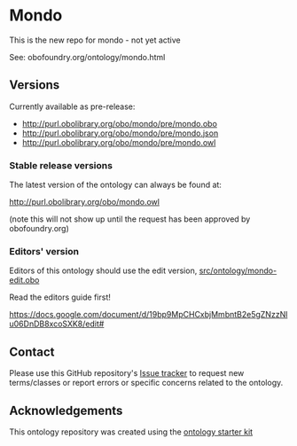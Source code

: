 
# Mondo

This is the new repo for mondo - not yet active

See: obofoundry.org/ontology/mondo.html

## Versions

Currently available as pre-release:

 * http://purl.obolibrary.org/obo/mondo/pre/mondo.obo
 * http://purl.obolibrary.org/obo/mondo/pre/mondo.json
 * http://purl.obolibrary.org/obo/mondo/pre/mondo.owl

### Stable release versions

The latest version of the ontology can always be found at:

http://purl.obolibrary.org/obo/mondo.owl

(note this will not show up until the request has been approved by obofoundry.org)

### Editors' version

Editors of this ontology should use the edit version, [src/ontology/mondo-edit.obo](src/ontology/mondo-edit.obo)

Read the editors guide first!

https://docs.google.com/document/d/19bp9MpCHCxbjMmbntB2e5gZNzzNlu06DnDB8xcoSXK8/edit#

## Contact

Please use this GitHub repository's [Issue tracker](https://github.com/monarch-initiative/mondo-build/issues) to request new terms/classes or report errors or specific concerns related to the ontology.

## Acknowledgements

This ontology repository was created using the [ontology starter kit](https://github.com/INCATools/ontology-starter-kit)
